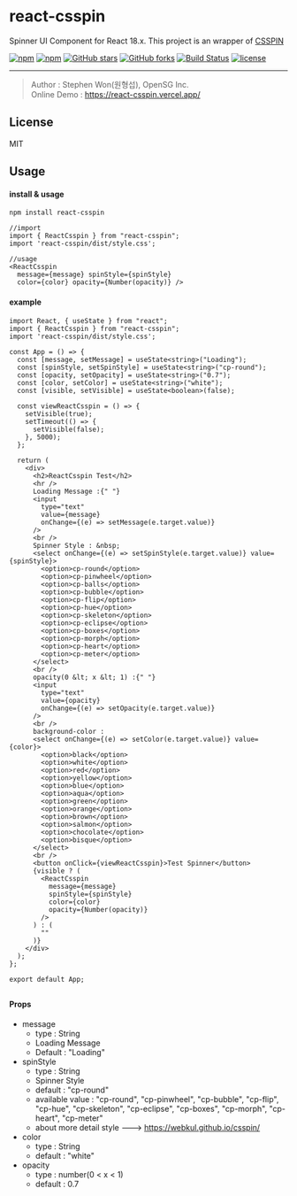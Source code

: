 # react-csspin
Spinner UI Component for React 18.x.
This project is an wrapper of [CSSPIN](https://www.npmjs.com/package/csspin)

[![npm](https://img.shields.io/npm/v/react-csspin.svg )](https://www.npmjs.com/package/react-csspin)
[![npm](https://img.shields.io/npm/dm/react-csspin.svg)](https://www.npmjs.com/package/react-csspin)
[![GitHub stars](https://img.shields.io/github/stars/stepanowon/react-csspin.svg?style=social&label=Stars&style=for-the-badge)](https://github.com/stepanowon/react-csspin/stargazers)
[![GitHub forks](https://img.shields.io/github/forks/stepanowon/react-csspin.svg?style=social&label=Fork&style=for-the-badge)](https://github.com/stepanowon/react-csspin/network)
[![Build Status](https://travis-ci.org/stepanowon/react-csspin.svg?branch=master)](https://travis-ci.org/stepanowon/react-csspin)
[![license](https://img.shields.io/github/license/mashape/apistatus.svg)]()

------------

> Author : Stephen Won(원형섭), OpenSG Inc.        
> Online Demo : https://react-csspin.vercel.app/

## License
MIT 
## Usage  


#### install & usage
~~~
npm install react-csspin

//import
import { ReactCsspin } from "react-csspin";
import 'react-csspin/dist/style.css';

//usage 
<ReactCsspin 
  message={message} spinStyle={spinStyle}
  color={color} opacity={Number(opacity)} />
~~~


#### example
~~~
import React, { useState } from "react";
import { ReactCsspin } from "react-csspin";
import 'react-csspin/dist/style.css';

const App = () => {
  const [message, setMessage] = useState<string>("Loading");
  const [spinStyle, setSpinStyle] = useState<string>("cp-round");
  const [opacity, setOpacity] = useState<string>("0.7");
  const [color, setColor] = useState<string>("white");
  const [visible, setVisible] = useState<boolean>(false);

  const viewReactCsspin = () => {
    setVisible(true);
    setTimeout(() => {
      setVisible(false);
    }, 5000);
  };

  return (
    <div>
      <h2>ReactCsspin Test</h2>
      <hr />
      Loading Message :{" "}
      <input
        type="text"
        value={message}
        onChange={(e) => setMessage(e.target.value)}
      />
      <br />
      Spinner Style : &nbsp;
      <select onChange={(e) => setSpinStyle(e.target.value)} value={spinStyle}>
        <option>cp-round</option>
        <option>cp-pinwheel</option>
        <option>cp-balls</option>
        <option>cp-bubble</option>
        <option>cp-flip</option>
        <option>cp-hue</option>
        <option>cp-skeleton</option>
        <option>cp-eclipse</option>
        <option>cp-boxes</option>
        <option>cp-morph</option>
        <option>cp-heart</option>
        <option>cp-meter</option>
      </select>
      <br />
      opacity(0 &lt; x &lt; 1) :{" "}
      <input
        type="text"
        value={opacity}
        onChange={(e) => setOpacity(e.target.value)}
      />
      <br />
      background-color :
      <select onChange={(e) => setColor(e.target.value)} value={color}>
        <option>black</option>
        <option>white</option>
        <option>red</option>
        <option>yellow</option>
        <option>blue</option>
        <option>aqua</option>
        <option>green</option>
        <option>orange</option>
        <option>brown</option>
        <option>salmon</option>
        <option>chocolate</option>
        <option>bisque</option>
      </select>
      <br />
      <button onClick={viewReactCsspin}>Test Spinner</button>
      {visible ? (
        <ReactCsspin
          message={message}
          spinStyle={spinStyle}
          color={color}
          opacity={Number(opacity)}
        />
      ) : (
        ""
      )}
    </div>
  );
};

export default App;
~~~
##
#### Props
   * message
      - type : String
      - Loading Message
      - Default : "Loading" 
   * spinStyle 
     - type : String
     - Spinner Style
     - default : "cp-round"
     - available value : "cp-round", "cp-pinwheel", "cp-bubble", "cp-flip", "cp-hue", "cp-skeleton", "cp-eclipse", "cp-boxes", "cp-morph", "cp-heart", "cp-meter"
     - about more detail style ---> https://webkul.github.io/csspin/
   * color
     - type : String
     - default : "white"
   * opacity
     - type : number(0 < x < 1)
     - default : 0.7